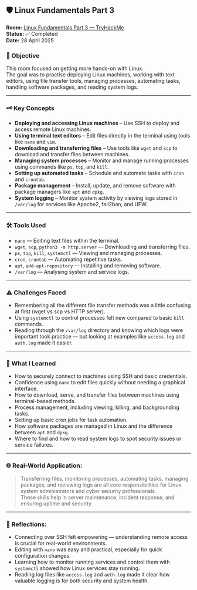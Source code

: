 ## 🛡️ Linux Fundamentals Part 3

**Room:** [Linux Fundamentals Part 3 — TryHackMe](https://tryhackme.com/room/linuxfundamentalspart3)  
**Status:** ✅ Completed  
**Date:** 28 April 2025  

### 🎯 Objective
This room focused on getting more hands-on with Linux.  
The goal was to practise deploying Linux machines, working with text editors, using file transfer tools, managing processes, automating tasks, handling software packages, and reading system logs.

---

### 🗝️ Key Concepts  
- **Deploying and accessing Linux machines** – Use SSH to deploy and access remote Linux machines.  
- **Using terminal text editors** – Edit files directly in the terminal using tools like `nano` and `vim`.  
- **Downloading and transferring files** – Use tools like `wget` and `scp` to download and transfer files between machines.  
- **Managing system processes** – Monitor and manage running processes using commands like `ps`, `top`, and `kill`.  
- **Setting up automated tasks** – Schedule and automate tasks with `cron` and `crontab`.  
- **Package management** – Install, update, and remove software with package managers like `apt` and `dpkg`.  
- **System logging** – Monitor system activity by viewing logs stored in `/var/log` for services like Apache2, fail2ban, and UFW.

---

### 🛠️ Tools Used  
- `nano` — Editing text files within the terminal.  
- `wget`, `scp`, `python3 -m http.server` — Downloading and transferring files.  
- `ps`, `top`, `kill`, `systemctl` — Viewing and managing processes.  
- `cron`, `crontab` — Automating repetitive tasks.  
- `apt`, `add-apt-repository` — Installing and removing software.  
- `/var/log` — Analysing system and service logs.

---

### ⚠️ Challenges Faced  
- Remembering all the different file transfer methods was a little confusing at first (wget vs scp vs HTTP server).  
- Using `systemctl` to control processes felt new compared to basic `kill` commands.  
- Reading through the `/var/log` directory and knowing which logs were important took practice — but looking at examples like `access.log` and `auth.log` made it easier.

---

### 🧠 What I Learned  
- How to securely connect to machines using SSH and basic credentials.  
- Confidence using `nano` to edit files quickly without needing a graphical interface.  
- How to download, serve, and transfer files between machines using terminal-based methods.  
- Process management, including viewing, killing, and backgrounding tasks.  
- Setting up basic cron jobs for task automation.  
- How software packages are managed in Linux and the difference between `apt` and `dpkg`.  
- Where to find and how to read system logs to spot security issues or service failures.

---

### 🌐 Real-World Application:  
> Transferring files, monitoring processes, automating tasks, managing packages, and reviewing logs are all core responsibilities for Linux system administrators and cyber security professionals.  
> These skills help in server maintenance, incident response, and ensuring uptime and security.

---

### 💭 Reflections:  
- Connecting over SSH felt empowering — understanding remote access is crucial for real-world environments.  
- Editing with `nano` was easy and practical, especially for quick configuration changes.  
- Learning how to monitor running services and control them with `systemctl` showed how Linux services stay running.  
- Reading log files like `access.log` and `auth.log` made it clear how valuable logging is for both security and system health.  
